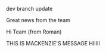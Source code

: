 dev branch update

Great news from the team

Hi Team (from Roman)

THIS IS MACKENZIE'S MESSAGE HIIIII
